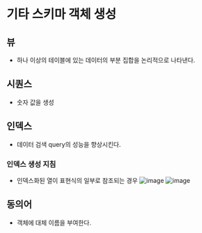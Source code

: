 # 기타 스키마 객체 생성
## 뷰
* 하나 이상의 테이블에 있는 데이터의 부분 집합을 논리적으로 나타낸다.
## 시퀀스
* 숫자 값을 생성
## 인덱스
* 데이터 검색 query의 성능을 향상시킨다.

### 인덱스 생성 지침
* 인덱스화된 열이 표현식의 일부로 참조되는 경우
![image](https://user-images.githubusercontent.com/79209568/115106495-263c4580-9fa0-11eb-85f3-84cb3a614921.png)
![image](https://user-images.githubusercontent.com/79209568/115106503-2b00f980-9fa0-11eb-855d-78af4e3bce76.png)

## 동의어
* 객체에 대체 이름을 부여한다.
